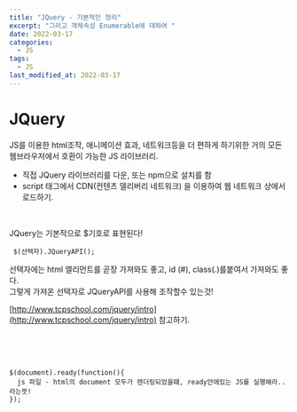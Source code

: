 ```yaml
---
title: "JQuery - 기본적인 정리"
excerpt: "그리고 객체속성 Enumerable에 대하여 "
date: 2022-03-17
categories:
  - JS
tags:
  - JS
last_modified_at: 2022-03-17
---
```


# JQuery

JS를 이용한 html조작, 애니메이션 효과, 네트워크등을 더 편하게 하기위한 거의 모든 웹브라우저에서 호환이 가능한 JS 라이브러리.

- 직접 JQuery 라이브러리를 다운, 또는 npm으로 설치를 함
- script 태그에서 CDN(컨텐츠 델리버리 네트워크) 을 이용하여 웹 네트워크 상에서 로드하기.

<br>

JQuery는 기본적으로 $기호로 표현된다!

```
 $(선택자).JQueryAPI();
```

선택자에는 html 엘리먼트를 곧장 가져와도 좋고, id (#), class(.)를붙여서 가져와도 좋다.  
그렇게 가져온 선택자로 JQueryAPI를 사용해 조작할수 있는것!
<br>

[http://www.tcpschool.com/jquery/intro](http://www.tcpschool.com/jquery/intro) 참고하기.

<br>

<Br>

<Br>

```
$(document).ready(function(){
  js 파일 - html의 document 모두가 렌더링되었을떄, ready안에있는 JS를 실행해라.. 라는뜻!
});
```
